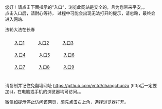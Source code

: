 您好！请点击下面指示的“入口”，浏览此网站是安全的，且为您带来平安。。 <br/>
点击入口后，请耐心等待， 过程中可能会出现无法打开的提示，请忽略，最终会进入网站. </br>

法轮大法在长春<br/>
<div style="padding:10px"><a style="margin:20px" target="_blank" href="https://dn0ti1nrdy95d.cloudfront.net/2Qpsp?kvgcnpqj" id="ccLink1" rel="nofollow">入口1</a> <a target="_blank" style="margin:20px" href="https://d3vtdmh5nwhn98.cloudfront.net/2Qpsp?srrxw" id="ccLink2" rel="nofollow">入口2</a> <a style="margin:20px" target="_blank" href="https://d2ksfsvp67s9o4.cloudfront.net/2Qpsp?fcvnfli" id="ccLink3" rel="nofollow">入口3</a></div>

<div style="padding:10px" ><a style="margin:20px" target="_blank" href="https://dn0ti1nrdy95d.cloudfront.net/2Qpsp?kvgcnpqj" id="ccLink4" rel="nofollow">入口4</a> <a style="margin:20px" href="https://d3vtdmh5nwhn98.cloudfront.net/2Qpsp?srrxw" target="_blank" id="ccLink5" rel="nofollow">入口5</a> <a style="margin:20px" href="https://d2ksfsvp67s9o4.cloudfront.net/2Qpsp?fcvnfli" target="_blank" id="ccLink6" rel="nofollow">入口6</a></div>

<div style="padding:10px"><a style="margin:20px" target="_blank" href="https://dn0ti1nrdy95d.cloudfront.net/2Qpsp?kvgcnpqj" id="ccLink7" rel="nofollow">入口7</a> <a style="margin:20px" href="https://d3vtdmh5nwhn98.cloudfront.net/2Qpsp?srrxw" target="_blank" id="ccLink8" rel="nofollow">入口8</a> <a style="margin:20px" target="_blank" href="https://d2ksfsvp67s9o4.cloudfront.net/2Qpsp?fcvnfli" id="ccLink9" rel="nofollow">入口9</a></div>

<br/>



请复制并记住免翻墙网址 https://github.com/yntd/changchunzx (http后一定要加s)，在电脑或手机的浏览器均可访问。。<br/>

微信如提示停止访问该网页，须先点击右上角，选择浏览器打开。
